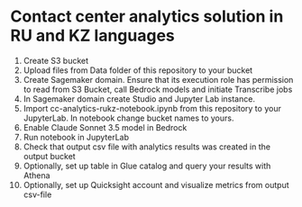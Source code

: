 # Contact center analytics solution in RU and KZ languages
1. Create S3 bucket
2. Upload files from Data folder of this repository to your bucket
3. Create Sagemaker domain. Ensure that its execution role has permission to read from S3 Bucket, call Bedrock models and initiate Transcribe jobs
4. In Sagemaker domain create Studio and Jupyter Lab instance.
5. Import cc-analytics-rukz-notebook.ipynb from this repository to your JupyterLab. In notebook change bucket names to yours.
6. Enable Claude Sonnet 3.5 model in Bedrock
7. Run notebook in JupyterLab
8. Check that output csv file with analytics results was created in the output bucket
9. Optionally, set up table in Glue catalog and query your results with Athena
10. Optionally, set up Quicksight account and visualize metrics from output csv-file
